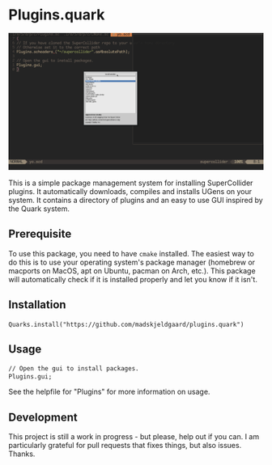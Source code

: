 # Plugins.quark
![plugins.gif](plugins.gif) 

This is a simple package management system for installing SuperCollider plugins. It automatically downloads, compiles and installs UGens on your system. It contains a directory of plugins and an easy to use GUI inspired by the Quark system.

## Prerequisite

To use this package, you need to have `cmake` installed. The easiest way to do this is to use your operating system's package manager (homebrew or macports on MacOS, apt on Ubuntu, pacman on Arch, etc.). This package will automatically check if it is installed properly and let you know if it isn't.

## Installation

```supercollider
Quarks.install("https://github.com/madskjeldgaard/plugins.quark")
```

## Usage

```supercollider
// Open the gui to install packages.
Plugins.gui;
```

See the helpfile for "Plugins" for more information on usage.

## Development

This project is still a work in progress - but please, help out if you can. I am particularly grateful for pull requests that fixes things, but also issues. Thanks.
